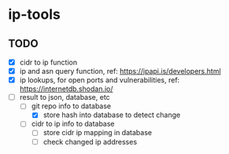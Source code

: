 # ip-tools

## TODO

- [x] cidr to ip function
- [x] ip and asn query function, ref: https://ipapi.is/developers.html
- [x] ip lookups, for open ports and vulnerabilities, ref: https://internetdb.shodan.io/
- [ ] result to json, database, etc
  - [ ] git repo info to database
    - [x] store hash into database to detect change
  - [ ] cidr to ip info to database
    - [ ] store cidr ip mapping in database
    - [ ] check changed ip addresses
